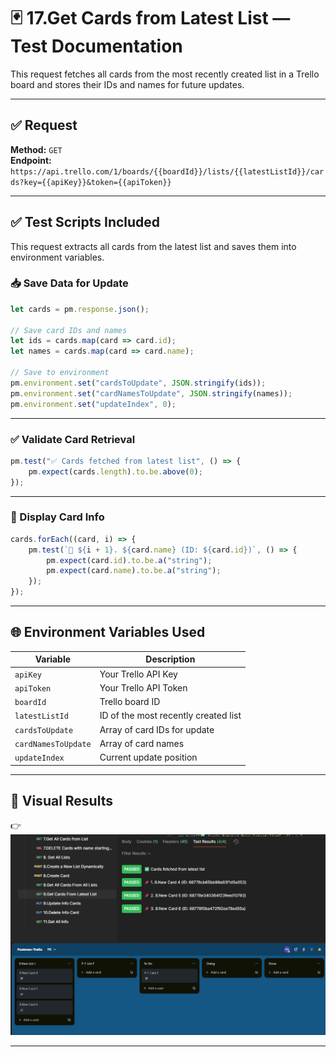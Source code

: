 # 🃏 17.Get Cards from Latest List — Test Documentation

This request fetches all cards from the most recently created list in a Trello board and stores their IDs and names for future updates.

---

## ✅ Request

**Method:** `GET`  
**Endpoint:**  
`https://api.trello.com/1/boards/{{boardId}}/lists/{{latestListId}}/cards?key={{apiKey}}&token={{apiToken}}`

---

## ✅ Test Scripts Included

This request extracts all cards from the latest list and saves them into environment variables.

### 📥 Save Data for Update

```javascript
let cards = pm.response.json();

// Save card IDs and names
let ids = cards.map(card => card.id);
let names = cards.map(card => card.name);

// Save to environment
pm.environment.set("cardsToUpdate", JSON.stringify(ids));
pm.environment.set("cardNamesToUpdate", JSON.stringify(names));
pm.environment.set("updateIndex", 0);
```

---

### ✅ Validate Card Retrieval

```javascript
pm.test("✅ Cards fetched from latest list", () => {
    pm.expect(cards.length).to.be.above(0);
});
```

---

### 📌 Display Card Info

```javascript
cards.forEach((card, i) => {
    pm.test(`📌 ${i + 1}. ${card.name} (ID: ${card.id})`, () => {
        pm.expect(card.id).to.be.a("string");
        pm.expect(card.name).to.be.a("string");
    });
});
```

---

## 🌐 Environment Variables Used

| Variable             | Description                              |
|----------------------|------------------------------------------|
| `apiKey`             | Your Trello API Key                      |
| `apiToken`           | Your Trello API Token                    |
| `boardId`            | Trello board ID                          |
| `latestListId`       | ID of the most recently created list     |
| `cardsToUpdate`      | Array of card IDs for update             |
| `cardNamesToUpdate`  | Array of card names                      |
| `updateIndex`        | Current update position                  |

---

## 📸 Visual Results

👉 ![Cards from Latest List](../printscreen/GetAllCardsFromLatestLists.png)

---
